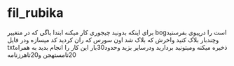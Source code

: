 # fil_rubika
برای اینکه بدونید چیجوری کار میکنه ابتدا باگی که در متغییر bogاست را درپیوی بفرستید وچندبار بلاک کنید واخرش که بلاک شد اون سورس که ران کردید کد میسازه ودر فایل txtذخیره میکنه ومیتونید بردارید ودرسایر بزید وحدود30بار این کار را انجام بدید به همراه 20تامستهجن و20تاهرزنامه 
